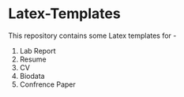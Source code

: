 # Latex-Templates
This repository contains some Latex templates for -
1. Lab Report
2. Resume
3. CV
4. Biodata
5. Confrence Paper
